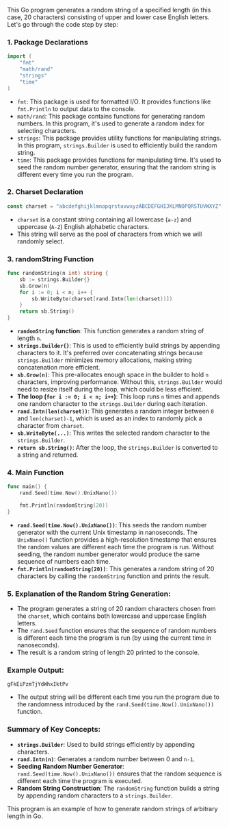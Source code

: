 This Go program generates a random string of a specified length (in this case, 20 characters) consisting of upper and lower case English letters. Let's go through the code step by step:

### 1. **Package Declarations**
```go
import (
	"fmt"
	"math/rand"
	"strings"
	"time"
)
```
- `fmt`: This package is used for formatted I/O. It provides functions like `fmt.Println` to output data to the console.
- `math/rand`: This package contains functions for generating random numbers. In this program, it's used to generate a random index for selecting characters.
- `strings`: This package provides utility functions for manipulating strings. In this program, `strings.Builder` is used to efficiently build the random string.
- `time`: This package provides functions for manipulating time. It's used to seed the random number generator, ensuring that the random string is different every time you run the program.

### 2. **Charset Declaration**
```go
const charset = "abcdefghijklmnopqrstuvwxyzABCDEFGHIJKLMNOPQRSTUVWXYZ"
```
- `charset` is a constant string containing all lowercase (`a-z`) and uppercase (`A-Z`) English alphabetic characters.
- This string will serve as the pool of characters from which we will randomly select.

### 3. **randomString Function**
```go
func randomString(n int) string {
	sb := strings.Builder{}
	sb.Grow(n)
	for i := 0; i < n; i++ {
		sb.WriteByte(charset[rand.Intn(len(charset))])
	}
	return sb.String()
}
```
- **`randomString` function**: This function generates a random string of length `n`.
- **`strings.Builder{}`**: This is used to efficiently build strings by appending characters to it. It's preferred over concatenating strings because `strings.Builder` minimizes memory allocations, making string concatenation more efficient.
- **`sb.Grow(n)`**: This pre-allocates enough space in the builder to hold `n` characters, improving performance. Without this, `strings.Builder` would need to resize itself during the loop, which could be less efficient.
- **The loop (`for i := 0; i < n; i++`)**: This loop runs `n` times and appends one random character to the `strings.Builder` during each iteration.
- **`rand.Intn(len(charset))`**: This generates a random integer between `0` and `len(charset)-1`, which is used as an index to randomly pick a character from `charset`.
- **`sb.WriteByte(...)`**: This writes the selected random character to the `strings.Builder`.
- **`return sb.String()`**: After the loop, the `strings.Builder` is converted to a string and returned.

### 4. **Main Function**
```go
func main() {
	rand.Seed(time.Now().UnixNano())

	fmt.Println(randomString(20))
}
```
- **`rand.Seed(time.Now().UnixNano())`**: This seeds the random number generator with the current Unix timestamp in nanoseconds. The `UnixNano()` function provides a high-resolution timestamp that ensures the random values are different each time the program is run. Without seeding, the random number generator would produce the same sequence of numbers each time.
- **`fmt.Println(randomString(20))`**: This generates a random string of 20 characters by calling the `randomString` function and prints the result.

### 5. **Explanation of the Random String Generation:**
- The program generates a string of 20 random characters chosen from the `charset`, which contains both lowercase and uppercase English letters.
- The `rand.Seed` function ensures that the sequence of random numbers is different each time the program is run (by using the current time in nanoseconds).
- The result is a random string of length 20 printed to the console.

### Example Output:
```text
gFkEiPzmTjYdWhxIktPv
```
- The output string will be different each time you run the program due to the randomness introduced by the `rand.Seed(time.Now().UnixNano())` function.

### Summary of Key Concepts:
- **`strings.Builder`**: Used to build strings efficiently by appending characters.
- **`rand.Intn(n)`**: Generates a random number between 0 and `n-1`.
- **Seeding Random Number Generator**: `rand.Seed(time.Now().UnixNano())` ensures that the random sequence is different each time the program is executed.
- **Random String Construction**: The `randomString` function builds a string by appending random characters to a `strings.Builder`.

This program is an example of how to generate random strings of arbitrary length in Go.
